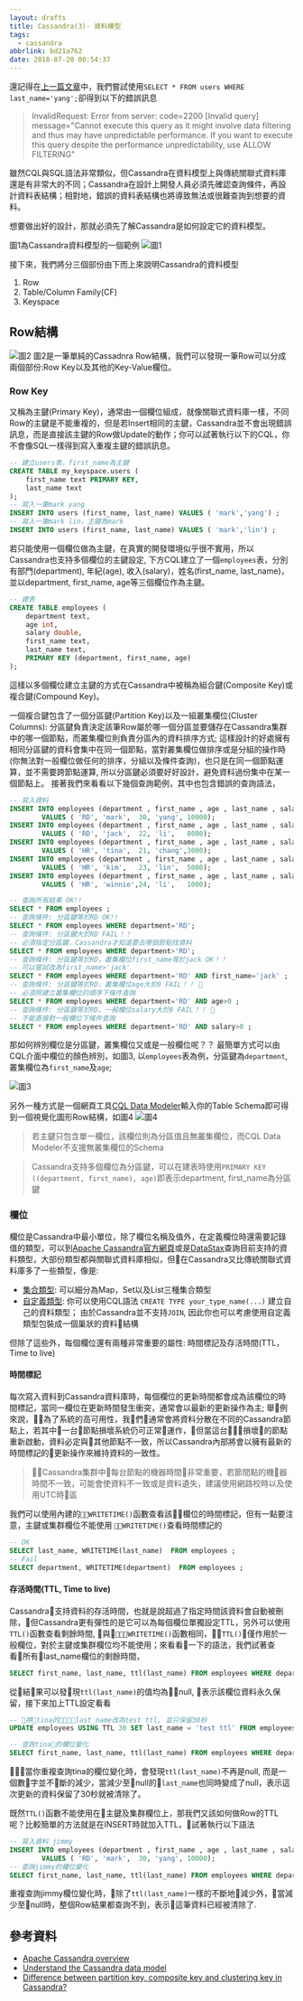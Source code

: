 ```yaml
---
layout: drafts
title: Cassandra(3)- 資料模型
tags:
  - cassandra
abbrlink: bd21a762
date: 2018-07-20 00:54:37
---
```



還記得在[上一篇文章](90eadf28.html)中，我們嘗試使用`SELECT * FROM users WHERE last_name='yang';`卻得到以下的錯誤訊息
>InvalidRequest: Error from server: code=2200 [Invalid query] message="Cannot execute this query as it might involve data filtering and thus may have unpredictable performance. If you want to execute this query despite the performance unpredictability, use ALLOW FILTERING"

雖然CQL與SQL語法非常類似，但Cassandra在資料模型上與傳統關聯式資料庫還是有非常大的不同；Cassandra在設計上開發人員必須先確認查詢條件，再設計資料表結構；相對地，錯誤的資料表結構也將導致無法或很難查詢到想要的資料。

想要做出好的設計，那就必須先了解Cassandra是如何設定它的資料模型。

圖1為Cassandra資料模型的一個範例
![圖1](http://blog.dbi-services.com/wp-insides/uploads/sites/2/2016/10/Cassandra_dataModel.png)

接下來，我們將分三個部份由下而上來說明Cassandra的資料模型
1. Row
1. Table/Column Family(CF)
1. Keyspace

## Row結構

![圖2](https://pandaforme.gitbooks.io/introduction-to-cassandra/content/Screen%20Shot%202016-02-24%20at%2011.46.09.png)
圖2是一筆單純的Cassadnra Row結構，我們可以發現一筆Row可以分成兩個部份:Row Key以及其他的Key-Value欄位。
### Row Key
又稱為主鍵(Primary Key)，通常由一個欄位組成，就像關聯式資料庫一樣，不同Row的主鍵是不能重複的，但是若Insert相同的主鍵，Cassandra並不會出現錯誤訊息，而是直接該主鍵的Row做Update的動作；你可以試著執行以下的CQL，你不會像SQL一樣得到寫入重複主鍵的錯誤訊息。
```sql
-- 建立users表，first_name為主鍵
CREATE TABLE my_keyspace.users (
    first_name text PRIMARY KEY,
    last_name text
);
-- 寫入一筆mark yang
INSERT INTO users (first_name, last_name) VALUES ( 'mark','yang') ;
-- 寫入一筆mark lin，主鍵為mark
INSERT INTO users (first_name, last_name) VALUES ( 'mark','lin') ;
```

若只能使用一個欄位做為主鍵，在真實的開發環境似乎很不實用，所以Cassandra也支持多個欄位的主鍵設定, 下方CQL建立了一個`employees`表，分別有部門(department), 年紀(age), 收入(salary)，姓名(first_name, last_name)，並以department, first_name, age等三個欄位作為主鍵。

```sql
-- 建表
CREATE TABLE employees (
    department text,
    age int,
    salary double,
    first_name text,
    last_name text,
    PRIMARY KEY (department, first_name, age)
);
```

這樣以多個欄位建立主鍵的方式在Cassandra中被稱為組合鍵(Composite Key)或複合鍵(Compound Key)。

一個複合鍵包含了一個分區鍵(Partition Key)以及一組叢集欄位(Cluster Columns): 分區鍵負責決定該筆Row屬於哪一個分區並要儲存在Cassandra集群中的哪一個節點，而叢集欄位則負責分區內的資料排序方式; 這樣設計的好處擁有相同分區鍵的資料會集中在同一個節點，當對叢集欄位做排序或是分組的操作時(你無法對一般欄位做任何的排序，分組以及條件查詢)，也只是在同一個節點運算，並不需要跨節點運算, 所以分區鍵必須要好好設計，避免資料過份集中在某一個節點上。 接著我們來看看以下幾個查詢範例，其中也包含錯誤的查詢語法，
```sql
-- 寫入資料
INSERT INTO employees (department , first_name , age , last_name , salary ) 
        VALUES ( 'RD', 'mark',  30, 'yang', 10000);
INSERT INTO employees (department , first_name , age , last_name , salary ) 
        VALUES ( 'RD', 'jack',  22, 'li',   8000);
INSERT INTO employees (department , first_name , age , last_name , salary ) 
        VALUES ( 'HR', 'tina',  21, 'chang',3000);
INSERT INTO employees (department , first_name , age , last_name , salary ) 
        VALUES ( 'HR', 'kim',   23, 'lin',  5000);
INSERT INTO employees (department , first_name , age , last_name , salary ) 
        VALUES ( 'HR', 'winnie',24, 'li',   1000);

-- 查詢所有結果 OK!!
SELECT * FROM employees ; 
-- 查詢條件: 分區鍵等於RD OK!!
SELECT * FROM employees WHERE department='RD';
-- 查詢條件: 分區鍵大於RD FAIL！！
-- 必須指定分區鍵，Cassandra才知道要去哪個節點找資料
SELECT * FROM employees WHERE department>'RD';
-- 查詢條件: 分區鍵等於RD，叢集欄位first_name等於jack OK！！
-- 可以嘗試改為first_name>'jack'
SELECT * FROM employees WHERE department='RD' AND first_name='jack' ;
-- 查詢條件: 分區鍵等於RD，叢集欄位age大於0 FAIL！！ 
-- 必須照建立叢集欄位的順序下條件查詢
SELECT * FROM employees WHERE department='RD' AND age>0 ;
-- 查詢條件: 分區鍵等於RD，一般欄位salary大於0 FAIL！！ 
-- 不能直接對一般欄位下條件查詢
SELECT * FROM employees WHERE department='RD' AND salary>0 ;
```

那如何辨別欄位是分區鍵，叢集欄位又或是一般欄位呢？？
最簡單方式可以由CQL介面中欄位的顏色辨別，如圖3, 以`employees`表為例，分區鍵為`department`, 叢集欄位為`first_name`及`age`;

![圖3](https://i.imgur.com/kCMUTiE.png)


另外一種方式是一個網頁工具[CQL Data Modeler](http://www.sestevez.com/sestevez/cassandradatamodeler/)輸入你的Table Schema即可得到一個視覺化圖形Row結構，如圖4
![圖4](https://i.imgur.com/mlCVSC1.png)

> 若主鍵只包含單一欄位，該欄位則為分區值且無叢集欄位，而CQL Data Modeler不支援無叢集欄位的Schema

> Cassandra支持多個欄位為分區鍵，可以在建表時使用`PRIMARY KEY ((department, first_name), age)`即表示department, first_name為分區鍵

### 欄位
欄位是Cassandra中最小單位，除了欄位名稱及值外，在定義欄位時還需要記錄值的類型，可以到[Apache Cassandra官方網頁](http://cassandra.apache.org/doc/latest/cql/types.html)或是[DataStax](https://docs.datastax.com/en/dse/6.0/cql/cql/cql_reference/refDataTypes.html)查詢目前支持的資料類型，大部份類型都與關聯式資料庫相似，但在Cassandra又比傳統關聯式資料庫多了一些類型，像是:
* [集合類型](http://cassandra.apache.org/doc/latest/cql/types.html#collections): 可以細分為Map，Set以及List三種集合類型
* [自定義類型](http://cassandra.apache.org/doc/latest/cql/types.html#user-defined-types): 你可以使用CQL語法 `CREATE TYPE your_type_name(...)` 建立自己的資料類型； 由於Cassandra並不支持`JOIN`, 因此你也可以考慮使用自定義類型包裝成一個巢狀的資料結構

但除了這些外，每個欄位還有兩種非常重要的屬性: 時間標記及存活時間(TTL，Time to live)
#### 時間標記
每次寫入資料到Cassandra資料庫時，每個欄位的更新時間都會成為該欄位的時間標記，當同一欄位在更新時間發生衝突，通常會以最新的更新操作為主; 舉例來說，為了系統的高可用性，我們通常會將資料分散在不同的Cassandra節點上，若其中一台節點損壞系統仍可正常運作，但當這台損壞的節點重新啟動，資料必定與其他節點不一致，所以Cassandra內部將會以擁有最新的時間標記的更新操作來維持資料的一致性。
> Cassandra集群中每台節點的機器時間非常重要，若節間點的機器時間不一致，可能會使資料不一致或是資料遺失，建議使用網路校時以及使用UTC時區

我們可以使用內建的`WRITETIME()`函數查看該欄位的時間標記，但有一點要注意，主鍵或集群欄位不能使用 `WRITETIME()`查看時間標記的

```sql
-- OK
SELECT last_name, WRITETIME(last_name)  FROM employees ;
-- Fail
SELECT department, WRITETIME(department)  FROM employees ;
```
#### 存活時間(TTL, Time to live)
Cassandra支持資料的存活時間，也就是說超過了指定時間該資料會自動被刪除，但Cassandra更有彈性的是它可以為每個欄位單獨設定TTL，另外可以使用`TTL()`函數查看剩餘時間, 與`WRITETIME()`函數相同，`TTL()`僅作用於一般欄位，對於主鍵或集群欄位均不能使用；來看看一下的語法，我們試著查看所有last_name欄位的剩餘時間，

```sql
SELECT first_name, last_name, ttl(last_name) FROM employees WHERE department='HR' AND first_name='tina' AND age=21;
```
從結果可以發現`ttl(last_name)`的值均為null, 表示該欄位資料永久保留，接下來加上TTL設定看看

```sql
-- 將tina的last_name改為test ttl, 並只保留30秒
UPDATE employees USING TTL 30 SET last_name = 'test ttl' FROM employees WHERE department='HR' AND first_name='tina' AND age=21;

-- 查詢tina的欄位變化
SELECT first_name, last_name, ttl(last_name) FROM employees WHERE department='HR' AND first_name='tina' AND age=21;
```
當你重複查詢tina的欄位變化時，會發現`ttl(last_name)`不再是null, 而是一個數字並不斷的減少，當減少至null的`last_name`也同時變成了null，表示這次更新的資料保留了30秒就被清除了。

既然`TTL()`函數不能使用在主鍵及集群欄位上，那我們又該如何做Row的TTL呢？比較簡單的方法就是在INSERT時就加入TTL，試著執行以下語法

```sql
-- 寫入資料 jimmy
INSERT INTO employees (department , first_name , age , last_name , salary ) 
        VALUES ( 'RD', 'mark',  30, 'yang', 10000);
-- 查詢jimmy的欄位變化
SELECT first_name, last_name, ttl(last_name) FROM employees WHERE department='HR' AND first_name='jimmy' AND age=35;
```
重複查詢jimmy欄位變化時，除了`ttl(last_name)`一樣的不斷地減少外，當減少至null時，整個Row結果都查詢不到，表示這筆資料已經被清除了.



## 參考資料
* [Apache Cassandra overview](https://blog.dbi-services.com/apache-cassandra-overview/)
* [Understand the Cassandra data model](https://pandaforme.gitbooks.io/introduction-to-cassandra/content/understand_the_cassandra_data_model.html)
* [Difference between partition key, composite key and clustering key in Cassandra?](https://stackoverflow.com/questions/24949676/difference-between-partition-key-composite-key-and-clustering-key-in-cassandra)
